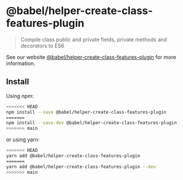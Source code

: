 # @babel/helper-create-class-features-plugin

> Compile class public and private fields, private methods and decorators to ES6

See our website [@babel/helper-create-class-features-plugin](https://babeljs.io/docs/en/babel-helper-create-class-features-plugin) for more information.

## Install

Using npm:

```sh
<<<<<<< HEAD
npm install --save @babel/helper-create-class-features-plugin
=======
npm install --save-dev @babel/helper-create-class-features-plugin
>>>>>>> main
```

or using yarn:

```sh
<<<<<<< HEAD
yarn add @babel/helper-create-class-features-plugin
=======
yarn add @babel/helper-create-class-features-plugin --dev
>>>>>>> main
```
